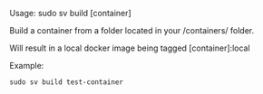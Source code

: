 Usage: sudo sv build [container]

Build a container from a folder located in your /containers/ folder.

Will result in a local docker image being tagged [container]:local

Example:
```
sudo sv build test-container
```
